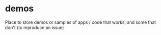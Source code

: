 # demos
Place to store demos or samples of apps / code that works, and some that don't (to reproduce an issue)
